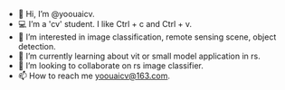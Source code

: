 - 👋 Hi, I’m @yoouaicv.
- 💻 I’m a 'cv' student. I like Ctrl + c and Ctrl + v.
- 👀 I’m interested in image classification, remote sensing scene, object detection.
- 🌱 I’m currently learning about vit or small model application in rs.
- 💞️ I’m looking to collaborate on rs image classifier.
- 📫 How to reach me yoouaicv@163.com.

<!---
yoouaicv/yoouaicv is a ✨ special ✨ repository because its `README.md` (this file) appears on your GitHub profile.
You can click the Preview link to take a look at your changes.
--->
